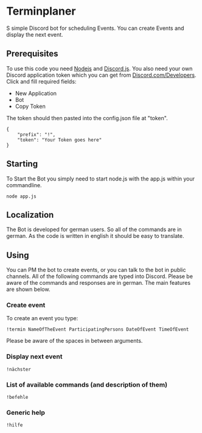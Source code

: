 # Terminplaner
S simple Discord bot for scheduling Events. You can create Events and display the next event.

## Prerequisites
To use this code you need [Nodejs](https://nodejs.org/) and [Discord,js](https://discord.js.org/).
You also need your own Discord application token which you can get from [Discord.com/Developers](https://discord.com/developers/applications). 
Click and fill required fields: 
* New Application
* Bot
* Copy Token

The token should then pasted into the config.json file at "token".

```
{
	"prefix": "!",
	"token": "Your Token goes here"
}
```

## Starting
To Start the Bot you simply need to start node.js with the app.js within your commandline.
```
node app.js
```
## Localization
The Bot is developed for german users. So all of the commands are in german. As the code is written in english it should be easy to translate.

## Using
You can PM the bot to create events, or you can talk to the bot in public channels. All of the following commands are typed into Discord. Please be aware of the commands and responses are in german.
The main features are shown below.

### Create event
To create an event you type:
```
!termin NameOfTheEvent ParticipatingPersons DateOfEvent TimeOfEvent
```
Please be aware of the spaces in between arguments.

### Display next event
```
!nächster
```

### List of available commands (and description of them)
```
!befehle
```

### Generic help
```
!hilfe
```
